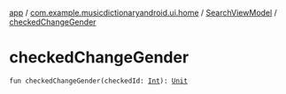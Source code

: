 [app](../../index.md) / [com.example.musicdictionaryandroid.ui.home](../index.md) / [SearchViewModel](index.md) / [checkedChangeGender](./checked-change-gender.md)

# checkedChangeGender

`fun checkedChangeGender(checkedId: `[`Int`](https://kotlinlang.org/api/latest/jvm/stdlib/kotlin/-int/index.html)`): `[`Unit`](https://kotlinlang.org/api/latest/jvm/stdlib/kotlin/-unit/index.html)